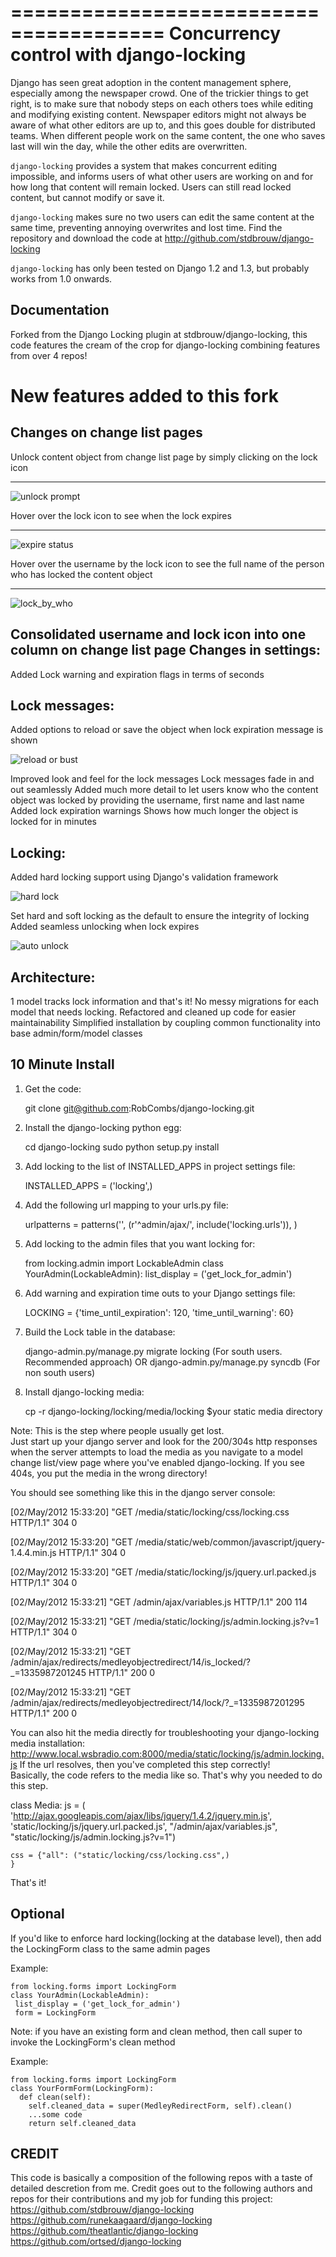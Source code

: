 =======================================
Concurrency control with django-locking
=======================================

Django has seen great adoption in the content management sphere, especially among the newspaper crowd. One of the trickier things to get right, is to make sure that nobody steps on each others toes while editing and modifying existing content. Newspaper editors might not always be aware of what other editors are up to, and this goes double for distributed teams. When different people work on the same content, the one who saves last will win the day, while the other edits are overwritten.

`django-locking` provides a system that makes concurrent editing impossible, and informs users of what other users are working on and for how long that content will remain locked. Users can still read locked content, but cannot modify or save it.

``django-locking`` makes sure no two users can edit the same content at the same time, preventing annoying overwrites and lost time. Find the repository and download the code at http://github.com/stdbrouw/django-locking

``django-locking`` has only been tested on Django 1.2 and 1.3, but probably works from 1.0 onwards.

Documentation
-------------
Forked from the Django Locking plugin at stdbrouw/django-locking, this code features the cream of the crop for django-locking combining features from over 4 repos!

New features added to this fork
===============================
Changes on change list pages
----------------------------
    
Unlock content object from change list page by simply clicking on the lock icon
_______________________________________________________________________________

![unlock prompt](https://github.com/RobCombs/django-locking/raw/master/docs/screenshots/unlock_prompt.png)

Hover over the lock icon to see when the lock expires
_____________________________________________________

![expire status](https://github.com/RobCombs/django-locking/raw/master/docs/screenshots/expire_status.png)

Hover over the username by the lock icon to see the full name of the person who has locked the content object 
_____________________________________________________________________________________________________________

![lock_by_who](https://github.com/RobCombs/django-locking/raw/master/docs/screenshots/lock_by_who.png)


Consolidated username and lock icon into one column on change list page
Changes in settings:
----------------------------

Added Lock warning and expiration flags in terms of seconds

Lock messages:
----------------------------

Added options to reload or save the object when lock expiration message is shown

![reload or bust](https://github.com/RobCombs/django-locking/raw/master/docs/screenshots/reload_or_bust.png)

Improved look and feel for the lock messages
Lock messages fade in and out seamlessly
Added much more detail to let users know who the content object was locked by providing the username, first name and last name
Added lock expiration warnings
Shows how much longer the object is locked for in minutes

Locking:
----------------------------

 Added hard locking support using Django's validation framework

![hard lock](https://github.com/RobCombs/django-locking/raw/master/docs/screenshots/hard_lock.png)

 Set hard and soft locking as the default to ensure the integrity of locking
 Added seamless unlocking when lock expires

![auto unlock](https://github.com/RobCombs/django-locking/raw/master/docs/screenshots/auto_unlock.png)


Architecture:
----------------------------

1 model tracks lock information and that's it!  No messy migrations for each model that needs locking.
Refactored and cleaned up code for easier maintainability
 Simplified installation by coupling common functionality into base admin/form/model classes


10 Minute Install
-----------------

1) Get the code:

    git clone git@github.com:RobCombs/django-locking.git

2) Install the django-locking python egg:
    
    cd django-locking
    sudo python setup.py install

3) Add locking to the list of INSTALLED_APPS in project settings file:

    INSTALLED_APPS = ('locking',)
    
4) Add the following url mapping to your urls.py file:

    urlpatterns = patterns('',
    (r'^admin/ajax/', include('locking.urls')),
    )

5) Add locking to the admin files that you want locking for:

    from locking.admin import LockableAdmin
    class YourAdmin(LockableAdmin):
       list_display = ('get_lock_for_admin')

6) Add warning and expiration time outs to your Django settings file:

    LOCKING = {'time_until_expiration': 120, 'time_until_warning': 60}


7) Build the Lock table in the database:

    django-admin.py/manage.py migrate locking (For south users. Recommended approach) OR
    django-admin.py/manage.py syncdb (For non south users)

8) Install django-locking media:

    cp -r django-locking/locking/media/locking $your static media directory

Note: This is the step where people usually get lost.  
Just start up your django server and look for the 200/304s http responses when the server attempts to load the media 
as you navigate to a model change list/view page where you've enabled django-locking. If you see 404s, you put the media in the wrong directory! 

You should see something like this in the django server console:

[02/May/2012 15:33:20] "GET /media/static/locking/css/locking.css HTTP/1.1" 304 0

[02/May/2012 15:33:20] "GET /media/static/web/common/javascript/jquery-1.4.4.min.js HTTP/1.1" 304 0

[02/May/2012 15:33:20] "GET /media/static/locking/js/jquery.url.packed.js HTTP/1.1" 304 0

[02/May/2012 15:33:21] "GET /admin/ajax/variables.js HTTP/1.1" 200 114

[02/May/2012 15:33:21] "GET /media/static/locking/js/admin.locking.js?v=1 HTTP/1.1" 304 0

[02/May/2012 15:33:21] "GET /admin/ajax/redirects/medleyobjectredirect/14/is_locked/?_=1335987201245 HTTP/1.1" 200 0

[02/May/2012 15:33:21] "GET /admin/ajax/redirects/medleyobjectredirect/14/lock/?_=1335987201295 HTTP/1.1" 200 0


You can also hit the media directly for troubleshooting your django-locking media installation: 
http://www.local.wsbradio.com:8000/media/static/locking/js/admin.locking.js
If the url resolves, then you've completed this step correctly!  
Basically, the code refers to the media like so.  That's why you needed to do this step.

class Media:
    js = ( 'http://ajax.googleapis.com/ajax/libs/jquery/1.4.2/jquery.min.js', 
         'static/locking/js/jquery.url.packed.js',
         "/admin/ajax/variables.js",
         "static/locking/js/admin.locking.js?v=1")

    css = {"all": ("static/locking/css/locking.css",)
    }

That's it!

Optional
--------
If you'd like to enforce hard locking(locking at the database level), then add the LockingForm class to the same admin pages

Example:

    from locking.forms import LockingForm
    class YourAdmin(LockableAdmin):
     list_display = ('get_lock_for_admin')
     form = LockingForm
     
Note: if you have an existing form and clean method, then call super to invoke the LockingForm's clean method

Example:

    from locking.forms import LockingForm
    class YourFormForm(LockingForm):
      def clean(self):
        self.cleaned_data = super(MedleyRedirectForm, self).clean()
        ...some code
        return self.cleaned_data

CREDIT
------
This code is basically a composition of the following repos with a taste of detailed descretion from me. Credit goes out to the following authors and repos for their contributions
and my job for funding this project:
https://github.com/stdbrouw/django-locking
https://github.com/runekaagaard/django-locking
https://github.com/theatlantic/django-locking
https://github.com/ortsed/django-locking